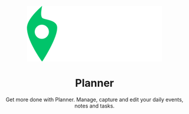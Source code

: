 <p align="center">
<img src="./logo.png" alt="Logo" />
</p>
<h1 align="center">Planner</h1>
<p align="center">
Get more done with Planner.
Manage, capture and edit your daily events, notes and tasks.
</p>
